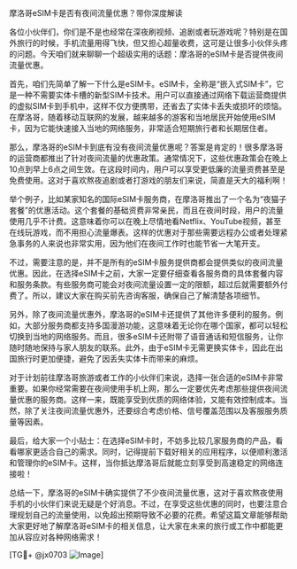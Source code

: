 摩洛哥eSIM卡是否有夜间流量优惠？带你深度解读

各位小伙伴们，你们是不是也经常在深夜刷视频、追剧或者玩游戏呢？特别是在国外旅行的时候，手机流量用得飞快，但又担心超量收费，这可是让很多小伙伴头疼的问题。今天咱们就来聊聊一个超级实用的话题：摩洛哥的eSIM卡是否提供夜间流量优惠。

首先，咱们先简单了解一下什么是eSIM卡。eSIM卡，全称是“嵌入式SIM卡”，它是一种不需要实体卡槽的新型SIM卡技术。用户可以直接通过网络下载运营商提供的虚拟SIM卡到手机中，这样不仅方便携带，还省去了实体卡丢失或损坏的烦恼。在摩洛哥，随着移动互联网的发展，越来越多的游客和当地居民开始使用eSIM卡，因为它能快速接入当地的网络服务，非常适合短期旅行者和长期居住者。

那么，摩洛哥的eSIM卡到底有没有夜间流量优惠呢？答案是肯定的！很多摩洛哥的运营商都推出了针对夜间流量的优惠政策。通常情况下，这些优惠政策会在晚上10点到早上6点之间生效。在这段时间内，用户可以享受更低廉的流量资费甚至是免费使用。这对于喜欢熬夜追剧或者打游戏的朋友们来说，简直是天大的福利啊！

举个例子，比如某家知名的国际eSIM卡服务商，在摩洛哥推出了一个名为“夜猫子套餐”的优惠活动。这个套餐的基础资费非常亲民，而且在夜间时段，用户的流量使用几乎不计费。这意味着你可以在晚上尽情地看Netflix、YouTube视频，甚至在线玩游戏，而不用担心流量爆表。这样的优惠对于那些需要远程办公或者处理紧急事务的人来说也非常实用，因为他们在夜间工作时也能节省一大笔开支。

不过，需要注意的是，并不是所有的eSIM卡服务提供商都会提供类似的夜间流量优惠。因此，在选择eSIM卡之前，大家一定要仔细查看各服务商的具体套餐内容和服务条款。有些服务商可能会对夜间流量设置一定的限额，超过后就需要额外付费了。所以，建议大家在购买前先咨询客服，确保自己了解清楚各项细节。

另外，除了夜间流量优惠外，摩洛哥的eSIM卡还提供了其他许多便利的服务。例如，大部分服务商都支持多国漫游功能，这意味着无论你在哪个国家，都可以轻松切换到当地的网络服务。而且，很多eSIM卡还附带了语音通话和短信服务，让你随时随地保持与家人朋友的联系。此外，由于eSIM卡无需更换实体卡，因此在出国旅行时更加便捷，避免了因丢失实体卡而带来的麻烦。

对于计划前往摩洛哥旅游或者工作的小伙伴们来说，选择一张合适的eSIM卡非常重要。如果你经常需要在夜间使用手机上网，那么一定要优先考虑那些提供夜间流量优惠的服务商。这样一来，既能享受到优质的网络体验，又能有效控制成本。当然，除了关注夜间流量优惠外，还要综合考虑价格、信号覆盖范围以及客服服务质量等因素。

最后，给大家一个小贴士：在选择eSIM卡时，不妨多比较几家服务商的产品，看看哪家更适合自己的需求。同时，记得提前下载好相关的应用程序，以便顺利激活和管理你的eSIM卡。这样，当你抵达摩洛哥后就能立刻享受到高速稳定的网络连接啦！

总结一下，摩洛哥的eSIM卡确实提供了不少夜间流量优惠，这对于喜欢熬夜使用手机的小伙伴们来说无疑是个好消息。不过，在享受这些优惠的同时，也要注意合理规划自己的流量使用，以免超出预期导致不必要的花费。希望这篇文章能够帮助大家更好地了解摩洛哥eSIM卡的相关信息，让大家在未来的旅行或工作中都能更加从容应对各种网络需求！

[TG💪+ @jx0703 ![Image](https://github.com/user-attachments/assets/dbca1d08-cadb-493c-b0ec-ad6f7a83f270)]